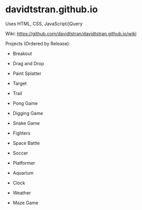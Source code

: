 # davidtstran.github.io

Uses HTML, CSS, JavaScript/jQuery

Wiki: https://github.com/davidtstran/davidtstran.github.io/wiki 

Projects (Ordered by Release): 

  - Breakout
  
  - Drag and Drop
  
  - Paint Splatter
  
  - Target
  
  - Trail
        
  - Pong Game
  
  - Digging Game
  
  - Snake Game
  
  - Fighters

  - Space Battle

  - Soccer
  
  - Platformer
  
  - Aquarium
  
  - Clock
  
  - Weather
  
  - Maze Game
